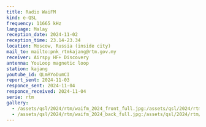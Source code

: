 ```yaml
---
title: Radio WaiFM
kind: e-QSL
frequency: 11665 kHz
language: Malay
reception_date: 2024-11-02
reception_time: 23.14-23.34
location: Moscow, Russia (inside city)
mail_to: mailto:pnk_rtmkajang@rtm.gov.my
receiver: Airspy HF+ Discovery
antenna: YouLoop magnetic loop
station: kajang
youtube_id: QLmRYoDumCI
report_sent: 2024-11-03
responce_sent: 2024-11-04
responce_received: 2024-11-04
serie: rtm
gallery:
  - /assets/qsl/2024/rtm/waifm_2024_front_full.jpg:/assets/qsl/2024/rtm/waifm_2024_front_small.jpg
  - /assets/qsl/2024/rtm/waifm_2024_back_full.jpg:/assets/qsl/2024/rtm/waifm_2024_back_small.jpg
---
```

